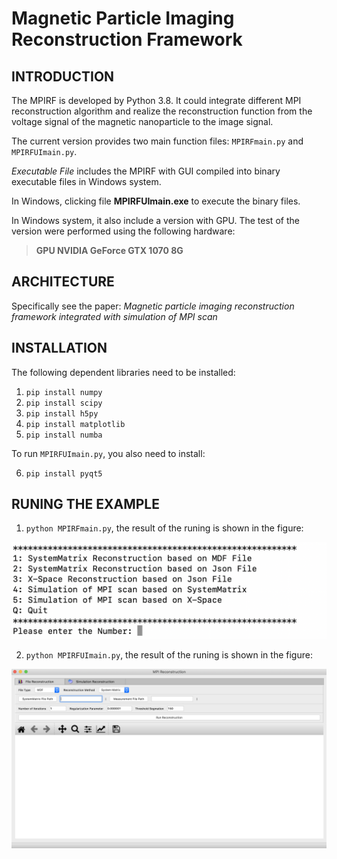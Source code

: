 # Magnetic Particle Imaging Reconstruction Framework

## INTRODUCTION


The MPIRF is developed by Python 3.8. It could integrate different MPI reconstruction algorithm and realize the reconstruction function from the voltage signal of the magnetic nanoparticle to the image signal.  
  
The current version provides two main function files: `MPIRFmain.py` and `MPIRFUImain.py`.

*Executable File* includes the MPIRF with GUI compiled into binary executable files in Windows system.  

In Windows, clicking file **MPIRFUImain.exe** to execute the binary files.  

In Windows system, it also include a version with GPU. The test of the version were performed using the following hardware:  
>**GPU NVIDIA GeForce GTX 1070 8G**

## ARCHITECTURE
  
Specifically see the paper: *Magnetic particle imaging reconstruction framework integrated with simulation of MPI scan*

## INSTALLATION
  
The following dependent libraries need to be installed:

1.  `pip install numpy`
2.  `pip install scipy`
3.  `pip install h5py`
4.  `pip install matplotlib`
5.  `pip install numba`

To run `MPIRFUImain.py`, you also need to install:

6.  `pip install pyqt5`

## RUNING THE EXAMPLE
  
1.  `python MPIRFmain.py`, the result of the runing is shown in the figure:

![](./Image/Fig1.png) 

2.  `python MPIRFUImain.py`, the result of the runing is shown in the figure:

![](./Image/Fig2.png) 

